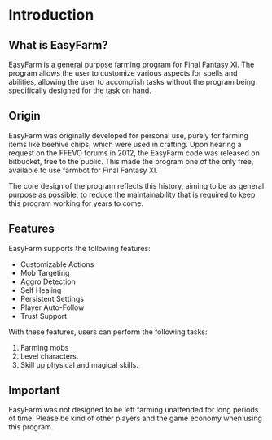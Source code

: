 # Introduction

## What is EasyFarm?

EasyFarm is a general purpose farming program for Final Fantasy XI. The program allows the user to customize various aspects for spells and abilities, allowing the user to accomplish tasks without the program being specifically designed for the task on hand.

## Origin

EasyFarm was originally developed for personal use, purely for farming items like beehive chips, which were used in crafting. Upon hearing a request on the FFEVO forums in 2012, the EasyFarm code was released on bitbucket, free to the public. This made the program one of the only free, available to use farmbot for Final Fantasy XI. 

The core design of the program reflects this history, aiming to be as general purpose as possible, to reduce the maintainability that is required to keep this program working for years to come.

## Features

EasyFarm supports the following features: 

* Customizable Actions
* Mob Targeting
* Aggro Detection
* Self Healing
* Persistent Settings
* Player Auto-Follow
* Trust Support

With these features, users can perform the following tasks: 

1. Farming mobs
2. Level characters. 
3. Skill up physical and magical skills. 

## Important

EasyFarm was not designed to be left farming unattended for long periods of time. Please be kind of other players and the game economy when using this program. 

